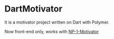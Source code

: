 DartMotivator
=============

It is a motivator project written on Dart with Polymer.

Now front-end only, works with [NP-1-Motivator](https://github.com/kelegorm/NP-1-Motivator)
